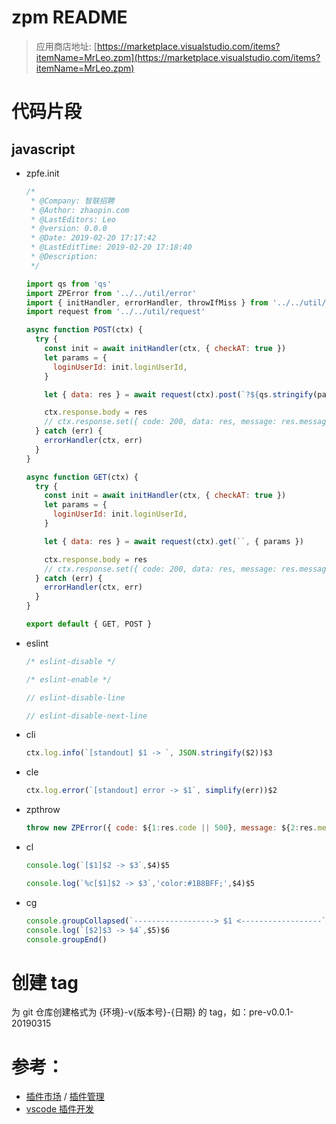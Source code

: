 # zpm README

> 应用商店地址: [https://marketplace.visualstudio.com/items?itemName=MrLeo.zpm](https://marketplace.visualstudio.com/items?itemName=MrLeo.zpm)

# 代码片段

## javascript

- zpfe.init

  ```javascript
  /*
   * @Company: 智联招聘
   * @Author: zhaopin.com
   * @LastEditors: Leo
   * @version: 0.0.0
   * @Date: 2019-02-20 17:17:42
   * @LastEditTime: 2019-02-20 17:18:40
   * @Description:
   */

  import qs from 'qs'
  import ZPError from '../../util/error'
  import { initHandler, errorHandler, throwIfMiss } from '../../util/'
  import request from '../../util/request'

  async function POST(ctx) {
    try {
      const init = await initHandler(ctx, { checkAT: true })
      let params = {
        loginUserId: init.loginUserId,
      }

      let { data: res } = await request(ctx).post(`?${qs.stringify(params)}`)

      ctx.response.body = res
      // ctx.response.set({ code: 200, data: res, message: res.message || '成功', taskId: res.taskId || ctx.request.headers.get('x-zp-request-id') })
    } catch (err) {
      errorHandler(ctx, err)
    }
  }

  async function GET(ctx) {
    try {
      const init = await initHandler(ctx, { checkAT: true })
      let params = {
        loginUserId: init.loginUserId,
      }

      let { data: res } = await request(ctx).get(``, { params })

      ctx.response.body = res
      // ctx.response.set({ code: 200, data: res, message: res.message || '成功', taskId: res.taskId || ctx.request.headers.get('x-zp-request-id') })
    } catch (err) {
      errorHandler(ctx, err)
    }
  }

  export default { GET, POST }
  ```

- eslint

  ```javascript
  /* eslint-disable */
  ```

  ```javascript
  /* eslint-enable */
  ```

  ```javascript
  // eslint-disable-line
  ```

  ```javascript
  // eslint-disable-next-line
  ```

- cli

  ```javascript
  ctx.log.info(`[standout] $1 -> `, JSON.stringify($2))$3
  ```

- cle

  ```javascript
  ctx.log.error(`[standout] error -> $1`, simplify(err))$2
  ```

- zpthrow

  ```javascript
  throw new ZPError({ code: ${1:res.code || 500}, message: ${2:res.message || '出错了'}, taskId: ${3:res.taskId || ctx.request.headers.get('x-zp-request-id') ||''} })
  ```

- cl

  ```javascript
  console.log(`[$1]$2 -> $3`,$4)$5
  ```

  ```javascript
  console.log(`%c[$1]$2 -> $3`,'color:#1B8BFF;',$4)$5
  ```

- cg

  ```javascript
  console.groupCollapsed(`------------------> $1 <------------------`)
  console.log(`[$2]$3 -> $4`,$5)$6
  console.groupEnd()
  ```

# 创建 tag

为 git 仓库创建格式为 {环境}-v{版本号}-{日期} 的 tag，如：pre-v0.0.1-20190315

# 参考：

- [插件市场](https://marketplace.visualstudio.com/) / [插件管理](https://marketplace.visualstudio.com/manage)
- [vscode 插件开发](https://xuebin.me/posts/a0508b9c.html)
